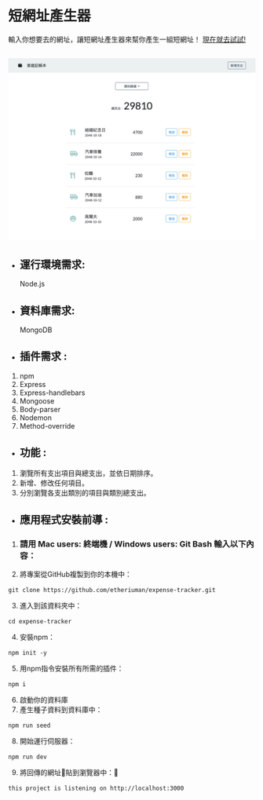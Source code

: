 # 短網址產生器
  輸入你想要去的網址，讓短網址產生器來幫你產生一組短網址！
  [現在就去試試!](https://sleepy-badlands-85278.herokuapp.com/)

![Image](https://github.com/etheriuman/expense-tracker/blob/master/expense-tracker.png)
---
- ## 運行環境需求:
  Node.js

- ## 資料庫需求:
  MongoDB

- ## 插件需求 :
1. npm
2. Express
3. Express-handlebars
4. Mongoose
5. Body-parser
6. Nodemon
7. Method-override

- ## 功能 :
1. 瀏覽所有支出項目與總支出，並依日期排序。
2. 新增、修改任何項目。
3. 分別瀏覽各支出類別的項目與類別總支出。

- ## 應用程式安裝前導 :
1. ### 請用 Mac users: 終端機 / Windows users: Git Bash 輸入以下內容：

2. 將專案從GitHub複製到你的本機中：
```
git clone https://github.com/etheriuman/expense-tracker.git
```
3. 進入到該資料夾中：
```
cd expense-tracker
```
4. 安裝npm：
```
npm init -y
```
5. 用npm指令安裝所有所需的插件：
```
npm i
```
6. 啟動你的資料庫
7. 產生種子資料到資料庫中：
```
npm run seed
```
8. 開始運行伺服器：
```
npm run dev
```
9. 將回傳的網址貼到瀏覽器中：
```
this project is listening on http://localhost:3000
```